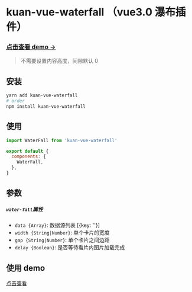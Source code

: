 # kuan-vue-waterfall （vue3.0 瀑布插件）

### [点击查看 demo ->](https://kuan1.github.io/kuan-vue-waterfall/demo)

> 不需要设置内容高度，间隙默认 0

## 安装

```bash
yarn add kuan-vue-waterfall
# order
npm install kuan-vue-waterfall
```

## 使用

```javascript
import WaterFall from 'kuan-vue-waterfall'

export default {
  components: {
    WaterFall,
  },
}
```

## 参数

##### `water-fall`属性

- `data {Array}`: 数据源列表 [{key: ''}]
- `width {String|Number}`: 单个卡片的宽度
- `gap {String|Number}`: 单个卡片之间边距
- `delay {Boolean}`: 是否等待看片内图片加载完成

## 使用 demo

[点击查看](./test/App.vue)
